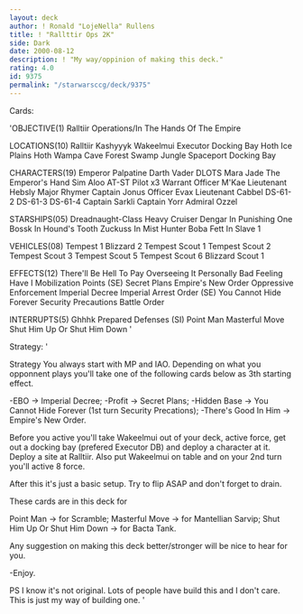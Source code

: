 ```yaml
---
layout: deck
author: ! Ronald "LojeNella" Rullens
title: ! "Rallttir Ops 2K"
side: Dark
date: 2000-08-12
description: ! "My way/oppinion of making this deck."
rating: 4.0
id: 9375
permalink: "/starwarsccg/deck/9375"
---
```

Cards: 

'OBJECTIVE(1)
Ralltiir Operations/In The Hands Of The Empire

LOCATIONS(10)
Ralltiir
Kashyyyk
Wakeelmui
Executor Docking Bay
Hoth Ice Plains
Hoth Wampa Cave
Forest
Swamp
Jungle
Spaceport Docking Bay

CHARACTERS(19)
Emperor Palpatine
Darth Vader DLOTS
Mara Jade The Emperor's Hand
Sim Aloo
AT-ST Pilot x3
Warrant Officer M'Kae
Lieutenant Hebsly
Major Rhymer
Captain Jonus
Officer Evax
Lieutenant Cabbel
DS-61-2
DS-61-3
DS-61-4
Captain Sarkli
Captain Yorr
Admiral Ozzel


STARSHIPS(05)
Dreadnaught-Class Heavy Cruiser
Dengar In Punishing One
Bossk In Hound's Tooth
Zuckuss In Mist Hunter
Boba Fett In Slave 1


VEHICLES(08)
Tempest 1
Blizzard 2
Tempest Scout 1
Tempest Scout 2
Tempest Scout 3
Tempest Scout 5
Tempest Scout 6
Blizzard Scout 1

EFFECTS(12)
There'll Be Hell To Pay
Overseeing It Personally
Bad Feeling Have I
Mobilization Points (SE)
Secret Plans
Empire's New Order
Oppressive Enforcement
Imperial Decree
Imperial Arrest Order (SE)
You Cannot Hide Forever
Security Precautions
Battle Order

INTERRUPTS(5)
Ghhhk
Prepared Defenses (SI)
Point Man
Masterful Move
Shut Him Up Or Shut Him Down
'

Strategy: '

Strategy
You always start with MP and IAO. Depending on what you opponnent plays you'll take one of the following cards below as 3th starting effect.

 -EBO -> Imperial Decree;
 -Profit -> Secret Plans;
 -Hidden Base -> You Cannot Hide Forever (1st turn Security
  Precations);
 -There's Good In Him -> Empire's New Order.

Before you active you'll take Wakeelmui out of your deck, active force, get out a docking bay (prefered Executor DB) and deploy a character at it. Deploy a site at Ralltiir. Also put Wakeelmui on table and on your 2nd turn you'll active 8 force.

After this it's just a basic setup. Try to flip ASAP and don't forget to drain.

These cards are in this deck for

Point Man -> for Scramble;
Masterful Move -> for Mantellian Sarvip;
Shut Him Up Or Shut Him Down -> for Bacta Tank.

Any suggestion on making this deck better/stronger will be nice to hear for you.

 -Enjoy.

PS I know it's not original. Lots of people have build
    this and I don't care. This is just my way of building
    one.
'

